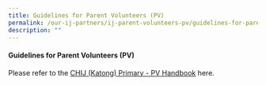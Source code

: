 ```yaml
---
title: Guidelines for Parent Volunteers (PV)
permalink: /our-ij-partners/ij-parent-volunteers-pv/guidelines-for-parent-volunteers-pv/
description: ""
---
```

#### Guidelines for Parent Volunteers (PV)

Please refer to the [CHIJ (Katong) Primary - PV Handbook](/files/CHIJ%20Katong%20Primary%20-%20PV%20Handbook%20FINAL-1.pdf) here.